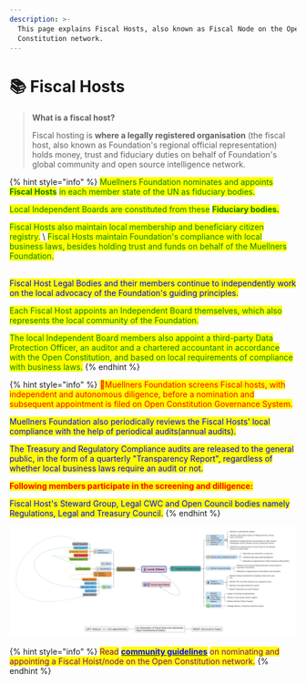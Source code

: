 ```yaml
---
description: >-
  This page explains Fiscal Hosts, also known as Fiscal Node on the Open
  Constitution network.
---
```


# 📚 Fiscal Hosts



> **What is a fiscal host?**&#x20;
>
> Fiscal hosting is **where a legally registered organisation** (the fiscal host, also known as Foundation's regional official representation) holds money, trust and fiduciary duties on behalf of Foundation's global community and open source intelligence network.

{% hint style="info" %}
<mark style="color:green;">Muellners Foundation nominates and appoints</mark> <mark style="color:green;"></mark><mark style="color:green;">**Fiscal Hosts**</mark> <mark style="color:green;"></mark><mark style="color:green;">in each member state of the UN as fiduciary bodies.</mark>

<mark style="color:green;">Local Independent Boards are constituted from these</mark> <mark style="color:green;"></mark><mark style="color:green;">**Fiduciary bodies.**</mark>

<mark style="color:green;">Fiscal Hosts also maintain local membership and beneficiary citizen registry.</mark> \ <mark style="color:green;">Fiscal Hosts maintain Foundation's compliance with local business laws, besides holding trust and funds on behalf of the Muellners Foundation.</mark>

\
<mark style="color:blue;">Fiscal Host Legal Bodies and their members continue to independently work on the local advocacy of the Foundation's guiding principles.</mark>&#x20;

<mark style="color:green;">Each Fiscal Host appoints an Independent Board themselves, which also represents the local community of the Foundation.</mark>&#x20;

<mark style="color:green;">The local Independent Board members also appoint a third-party Data Protection Officer, an auditor and a chartered accountant in accordance with the Open Constitution, and based on local requirements of compliance with business laws.</mark>
{% endhint %}

{% hint style="info" %}
<mark style="color:red;">💁Muellners Foundation screens Fiscal hosts, with independent and autonomous diligence, before a nomination and subsequent appointment is filed on Open Constitution Governance System.</mark> &#x20;

<mark style="color:blue;">Muellners Foundation also periodically reviews the Fiscal Hosts' local compliance with the help of periodical audits(annual audits).</mark>&#x20;

<mark style="color:blue;">The Treasury and Regulatory Compliance audits are released to the general public, in the form of a quarterly "Transparency Report", regardless of whether local business laws require an audit or not.</mark>&#x20;

<mark style="color:red;">**Following members participate in the screening and dilligence:**</mark>

<mark style="color:blue;">Fiscal Host's Steward Group, Legal CWC and Open Council bodies namely Regulations, Legal and Treasury Council.</mark>
{% endhint %}

![Representation of a Fiscal Host](../.gitbook/assets/54A96F50-4884-43E1-A3F6-B2099ADA93CA.jpeg)

{% hint style="info" %}
<mark style="color:purple;">Read</mark> [<mark style="color:blue;">**community guidelines**</mark>](https://docs.muellnersfoundation.info/fiscal-host-node/introduction) <mark style="color:purple;">on nominating and appointing a Fiscal Hoist/node on the Open Constitution network.</mark>
{% endhint %}



